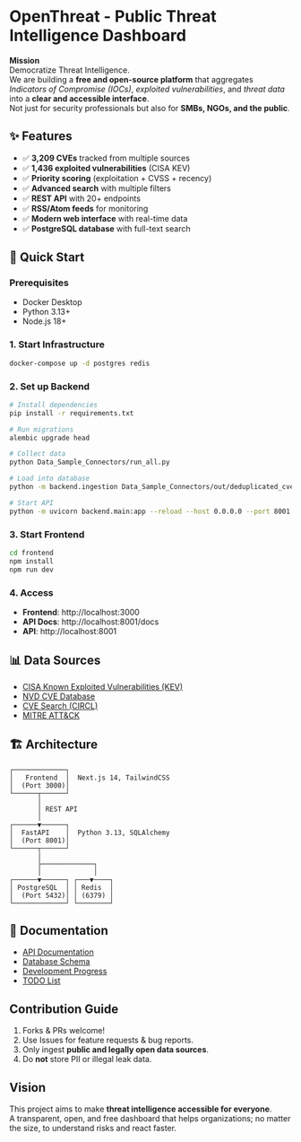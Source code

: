 # OpenThreat - Public Threat Intelligence Dashboard

**Mission**  
Democratize Threat Intelligence.  
We are building a **free and open-source platform** that aggregates *Indicators of Compromise (IOCs)*, *exploited vulnerabilities*, and *threat data* into a **clear and accessible interface**.  
Not just for security professionals but also for **SMBs, NGOs, and the public**.

## ✨ Features

- ✅ **3,209 CVEs** tracked from multiple sources
- ✅ **1,436 exploited vulnerabilities** (CISA KEV)
- ✅ **Priority scoring** (exploitation + CVSS + recency)
- ✅ **Advanced search** with multiple filters
- ✅ **REST API** with 20+ endpoints
- ✅ **RSS/Atom feeds** for monitoring
- ✅ **Modern web interface** with real-time data
- ✅ **PostgreSQL database** with full-text search

## 🚀 Quick Start

### Prerequisites
- Docker Desktop
- Python 3.13+
- Node.js 18+

### 1. Start Infrastructure
```bash
docker-compose up -d postgres redis
```

### 2. Set up Backend
```bash
# Install dependencies
pip install -r requirements.txt

# Run migrations
alembic upgrade head

# Collect data
python Data_Sample_Connectors/run_all.py

# Load into database
python -m backend.ingestion Data_Sample_Connectors/out/deduplicated_cves.ndjson initial_load

# Start API
python -m uvicorn backend.main:app --reload --host 0.0.0.0 --port 8001
```

### 3. Start Frontend
```bash
cd frontend
npm install
npm run dev
```

### 4. Access
- **Frontend**: http://localhost:3000
- **API Docs**: http://localhost:8001/docs
- **API**: http://localhost:8001

## 📊 Data Sources

- [CISA Known Exploited Vulnerabilities (KEV)](https://www.cisa.gov/known-exploited-vulnerabilities-catalog)  
- [NVD CVE Database](https://nvd.nist.gov/)  
- [CVE Search (CIRCL)](https://cve.circl.lu/)
- [MITRE ATT&CK](https://attack.mitre.org/)  

## 🏗️ Architecture

```
┌─────────────┐
│   Frontend  │  Next.js 14, TailwindCSS
│  (Port 3000)│
└──────┬──────┘
       │
       │ REST API
       │
┌──────▼──────┐
│  FastAPI    │  Python 3.13, SQLAlchemy
│  (Port 8001)│
└──────┬──────┘
       │
       ├─────────────┐
       │             │
┌──────▼──────┐ ┌───▼────┐
│ PostgreSQL  │ │ Redis  │
│  (Port 5432)│ │ (6379) │
└─────────────┘ └────────┘
```

## 📖 Documentation

- [API Documentation](API.md)
- [Database Schema](DATABASE.md)
- [Development Progress](PROGRESS.md)
- [TODO List](TODO.md)



## Contribution Guide

1. Forks & PRs welcome!  
2. Use Issues for feature requests & bug reports.  
3. Only ingest **public and legally open data sources**.  
4. Do **not** store PII or illegal leak data.  

## Vision

This project aims to make **threat intelligence accessible for everyone**.  
A transparent, open, and free dashboard that helps organizations; no matter the size, to understand risks and react faster.
